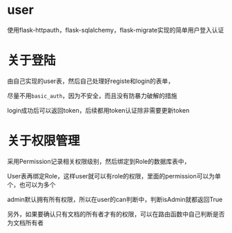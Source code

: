 # user
使用flask-httpauth，flask-sqlalchemy，flask-migrate实现的简单用户登入认证

# 关于登陆

由自己实现的user表，然后自己处理好registe和login的表单，

尽量不用`basic_auth`，因为不安全，而且没有防暴力破解的措施

login成功后可以返回token，后续都用token认证除非需要更新token

# 关于权限管理

采用Permission记录相关权限级别，然后绑定到Role的数据库表中，

User表再绑定Role，这样user就可以有role的权限，里面的permission可以为单个，也可以为多个

admin默认拥有所有权限，所以在user的can判断中，判断isAdmin就都返回True

另外，如果要确认只有文档的所有者才有的权限，可以在路由函数中自己判断是否为文档所有者
